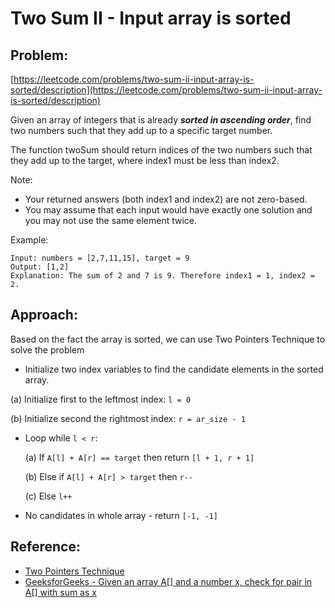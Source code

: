 # Two Sum II - Input array is sorted

## Problem:
[https://leetcode.com/problems/two-sum-ii-input-array-is-sorted/description](https://leetcode.com/problems/two-sum-ii-input-array-is-sorted/description)

Given an array of integers that is already ***sorted in ascending order***, find two numbers such that they add up to a specific target number.

The function twoSum should return indices of the two numbers such that they add up to the target, where index1 must be less than index2.

Note:
- Your returned answers (both index1 and index2) are not zero-based.
- You may assume that each input would have exactly one solution and you may not use the same element twice.

Example:
```
Input: numbers = [2,7,11,15], target = 9
Output: [1,2]
Explanation: The sum of 2 and 7 is 9. Therefore index1 = 1, index2 = 2.
```

## Approach:

Based on the fact the array is sorted, we can use Two Pointers Technique to solve the problem

- Initialize two index variables to find the candidate elements in the sorted array.

(a) Initialize first to the leftmost index: `l = 0`

(b) Initialize second  the rightmost index:  `r = ar_size - 1`

- Loop while `l < r`:

  (a) If `A[l] + A[r] == target`  then return `[l + 1, r + 1]`

  (b) Else if `A[l] + A[r] > target` then `r--`

  (c) Else `l++`
 
- No candidates in whole array - return `[-1, -1]`

## Reference:
* [Two Pointers Technique](https://tp-iiita.quora.com/The-Two-Pointer-Algorithm)
* [GeeksforGeeks - Given an array A[] and a number x, check for pair in A[] with sum as x](https://www.geeksforgeeks.org/given-an-array-a-and-a-number-x-check-for-pair-in-a-with-sum-as-x)
